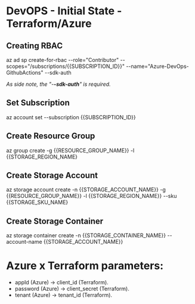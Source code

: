 # DevOPS - Initial State - Terraform/Azure

## Creating RBAC

az ad sp create-for-rbac --role="Contributor" --scopes="/subscriptions/{{SUBSCRIPTION_ID}}" --name="Azure-DevOps-GithubActions" --sdk-auth

*As side note, the "-**-sdk-auth**" is required.*

## Set Subscription
az account set --subscription {{SUBSCRIPTION_ID}}

## Create Resource Group
az group create -g {{RESOURCE_GROUP_NAME}} -l {{STORAGE_REGION_NAME}

## Create Storage Account 
az storage account create -n {{STORAGE_ACCOUNT_NAME}} -g {{RESOURCE_GROUP_NAME}} -l {{STORAGE_REGION_NAME}} --sku {{STORAGE_SKU_NAME}

## Create Storage Container
az storage container create -n {{STORAGE_CONTAINER_NAME}} --account-name {{STORAGE_ACCOUNT_NAME}}

# Azure x Terraform parameters:

- appId (Azure) → client_id (Terraform).
- password (Azure) → client_secret (Terraform).
- tenant (Azure) → tenant_id (Terraform).